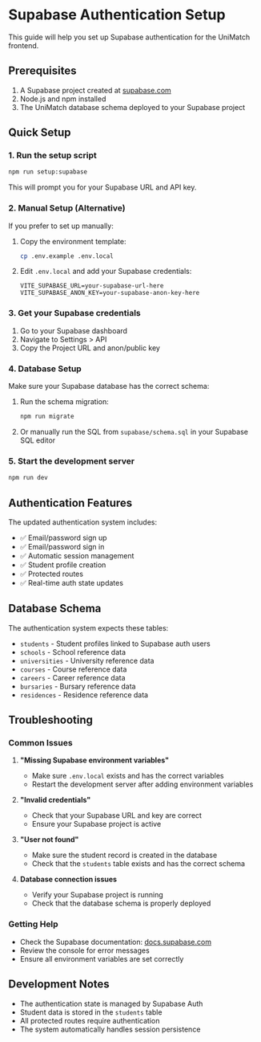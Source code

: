 # Supabase Authentication Setup

This guide will help you set up Supabase authentication for the UniMatch frontend.

## Prerequisites

1. A Supabase project created at [supabase.com](https://supabase.com)
2. Node.js and npm installed
3. The UniMatch database schema deployed to your Supabase project

## Quick Setup

### 1. Run the setup script

```bash
npm run setup:supabase
```

This will prompt you for your Supabase URL and API key.

### 2. Manual Setup (Alternative)

If you prefer to set up manually:

1. Copy the environment template:
   ```bash
   cp .env.example .env.local
   ```

2. Edit `.env.local` and add your Supabase credentials:
   ```env
   VITE_SUPABASE_URL=your-supabase-url-here
   VITE_SUPABASE_ANON_KEY=your-supabase-anon-key-here
   ```

### 3. Get your Supabase credentials

1. Go to your Supabase dashboard
2. Navigate to Settings > API
3. Copy the Project URL and anon/public key

### 4. Database Setup

Make sure your Supabase database has the correct schema:

1. Run the schema migration:
   ```bash
   npm run migrate
   ```

2. Or manually run the SQL from `supabase/schema.sql` in your Supabase SQL editor

### 5. Start the development server

```bash
npm run dev
```

## Authentication Features

The updated authentication system includes:

- ✅ Email/password sign up
- ✅ Email/password sign in
- ✅ Automatic session management
- ✅ Student profile creation
- ✅ Protected routes
- ✅ Real-time auth state updates

## Database Schema

The authentication system expects these tables:

- `students` - Student profiles linked to Supabase auth users
- `schools` - School reference data
- `universities` - University reference data
- `courses` - Course reference data
- `careers` - Career reference data
- `bursaries` - Bursary reference data
- `residences` - Residence reference data

## Troubleshooting

### Common Issues

1. **"Missing Supabase environment variables"**
   - Make sure `.env.local` exists and has the correct variables
   - Restart the development server after adding environment variables

2. **"Invalid credentials"**
   - Check that your Supabase URL and key are correct
   - Ensure your Supabase project is active

3. **"User not found"**
   - Make sure the student record is created in the database
   - Check that the `students` table exists and has the correct schema

4. **Database connection issues**
   - Verify your Supabase project is running
   - Check that the database schema is properly deployed

### Getting Help

- Check the Supabase documentation: [docs.supabase.com](https://docs.supabase.com)
- Review the console for error messages
- Ensure all environment variables are set correctly

## Development Notes

- The authentication state is managed by Supabase Auth
- Student data is stored in the `students` table
- All protected routes require authentication
- The system automatically handles session persistence

